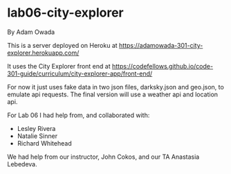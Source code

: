 # lab06-city-explorer
By Adam Owada

This is a server deployed on Heroku at https://adamowada-301-city-explorer.herokuapp.com/

It uses the City Explorer front end at https://codefellows.github.io/code-301-guide/curriculum/city-explorer-app/front-end/

For now it just uses fake data in two json files, darksky.json and geo.json, to emulate api requests. The final version will use a weather api and location api.

For Lab 06 I had help from, and collaborated with:
- Lesley Rivera
- Natalie Sinner
- Richard Whitehead

We had help from our instructor, John Cokos, and our TA Anastasia Lebedeva.
